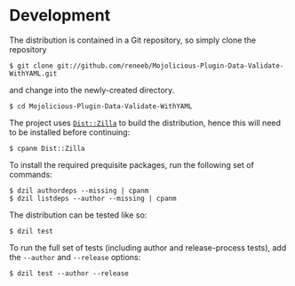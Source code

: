 
# Development

The distribution is contained in a Git repository, so simply clone the
repository

```
$ git clone git://github.com/reneeb/Mojolicious-Plugin-Data-Validate-WithYAML.git
```

and change into the newly-created directory.

```
$ cd Mojolicious-Plugin-Data-Validate-WithYAML
```

The project uses [`Dist::Zilla`](https://metacpan.org/pod/Dist::Zilla) to
build the distribution, hence this will need to be installed before
continuing:

```
$ cpanm Dist::Zilla
```

To install the required prequisite packages, run the following set of
commands:

```
$ dzil authordeps --missing | cpanm
$ dzil listdeps --author --missing | cpanm
```

The distribution can be tested like so:

```
$ dzil test
```

To run the full set of tests (including author and release-process tests),
add the `--author` and `--release` options:

```
$ dzil test --author --release
```
